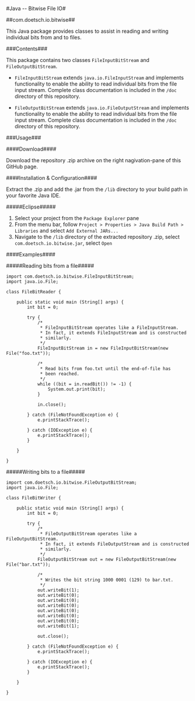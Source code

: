 #Java -- Bitwise File IO#

##com.doetsch.io.bitwise##

This Java package provides classes to assist in reading and writing individual bits from and to files.

###Contents###

This package contains two classes `FileInputBitStream` and `FileOutputBitStream`.

*   `FileInputBitStream` extends `java.io.FileInputStream` and implements functionality to enable the ability to read
individual bits from the file input stream. Complete class documentation is included in the `/doc` directory of this repository.

*   `FileOutputBitStream` extends `java.io.FileOutputStream` and implements functionality to enable the ability to read individual bits from the file input stream. Complete class documentation is included in the `/doc` directory of this repository.

###Usage###

####Download####

Download the repository .zip archive on the right nagivation-pane of this GitHub page.

####Installation & Configuration####

Extract the .zip and add the .jar from the `/lib` directory to your build path in your favorite Java IDE.
    
#####Eclipse#####
    
1. Select your project from the `Package Explorer` pane
2. From the menu bar, follow `Project > Properties > Java Build Path > Libraries` and select `Add External JARs...`
3. Navigate to the `/lib` directory of the extracted repository .zip, select `com.doetsch.io.bitwise.jar`, select `Open`

####Examples####

#####Reading bits from a file#####

    import com.doetsch.io.bitwise.FileInputBitStream;
    import java.io.File;
    
	class FileBitReader {
	    
	    public static void main (String[] args) {
	        int bit = 0;

	        try {
		        /* 
		         * FileInputBitStream operates like a FileInputStream.
		         * In fact, it extends FileInputStream and is constructed
		         * similarly.
		         */
		        FileInputBitStream in = new FileInputBitStream(new File("foo.txt"));
		        
		        /*
		         * Read bits from foo.txt until the end-of-file has
		         * been reached.
		         */
		        while ((bit = in.readBit()) != -1) {
		            System.out.print(bit);
		        }
		        
		        in.close();
		        
	        } catch (FileNotFoundException e) {
	        	e.printStackTrace();
	        	
	        } catch (IOException e) {
	        	e.printStackTrace();
	        }
	      
	    }
	
	}



#####Writing bits to a file#####
    
    import com.doetsch.io.bitwise.FileOutputBitStream;
    import java.io.File;
	
	class FileBitWriter {
	    
	    public static void main (String[] args) {
	        int bit = 0;

	        try {
		        /* 
		         * FileOutputBitStream operates like a FileOutputBitStream.
		         * In fact, it extends FileOutputStream and is constructed
		         * similarly.
		         */
		        FileOutputBitStream out = new FileOutputBitStream(new File("bar.txt"));
		        
		        /*
		         * Writes the bit string 1000 0001 (129) to bar.txt.
		         */
		        out.writeBit(1);
		        out.writeBit(0);
		        out.writeBit(0);
		        out.writeBit(0);
		        out.writeBit(0);
		        out.writeBit(0);
		        out.writeBit(0);
		        out.writeBit(1);
		        
		        out.close();
		        
	        } catch (FileNotFoundException e) {
	        	e.printStackTrace();
	        	
	        } catch (IOException e) {
	        	e.printStackTrace();
	        }
	      
	    }
	
	}

    
    
